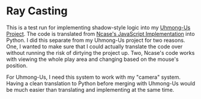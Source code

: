# Ray Casting

This is a test run for implementing shadow-style logic into my [Uhmong-Us Project](https://github.com/Lance-Easley/Uhmong-Us). 
The code is translated from [Ncase's JavaScript Implementation](https://ncase.me/sight-and-light/) into Python. 
I did this separate from my Uhmong-Us project for two reasons. 
One, I wanted to make sure that I could actually translate the code over without running the risk of dirtying the project up.
Two, Ncase's code works with viewing the whole play area and changing based on the mouse's position.

For Uhmong-Us, I need this system to work with my "camera" system.
Having a clean translation to Python before merging with Uhmong-Us would be much easier than translating and implementing at the same time.
